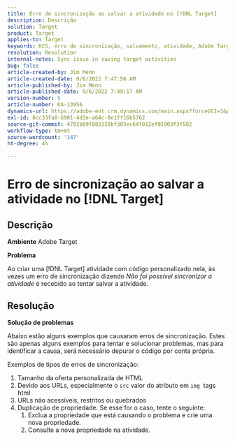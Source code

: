 ```yaml
---
title: Erro de sincronização ao salvar a atividade no [!DNL Target]
description: Descrição
solution: Target
product: Target
applies-to: Target
keywords: KCS, erro de sincronização, salvamento, atividade, Adobe Target, solução de problemas
resolution: Resolution
internal-notes: Sync issue in saving target activities
bug: false
article-created-by: Jim Menn
article-created-date: 9/6/2022 7:47:56 AM
article-published-by: Jim Menn
article-published-date: 9/6/2022 7:49:17 AM
version-number: 5
article-number: KA-13956
dynamics-url: https://adobe-ent.crm.dynamics.com/main.aspx?forceUCI=1&pagetype=entityrecord&etn=knowledgearticle&id=e765de36-b82d-ed11-9db1-0022480866ad
exl-id: 8cc33fa8-6901-4d3e-a64c-8e1ff16b5762
source-git-commit: 4702b69f883128bf305ec64f012ef01903f3f582
workflow-type: tm+mt
source-wordcount: '147'
ht-degree: 4%

---
```


# Erro de sincronização ao salvar a atividade no [!DNL Target]

## Descrição


<b>Ambiente</b>
Adobe Target

<b>Problema</b>

Ao criar uma [!DNL Target] atividade com código personalizado nela, às vezes um erro de sincronização dizendo *Não foi possível sincronizar a atividade* é recebido ao tentar salvar a atividade.


## Resolução


<b>Solução de problemas</b>

Abaixo estão alguns exemplos que causaram erros de sincronização.
Estes são apenas alguns exemplos para tentar e solucionar problemas, mas para identificar a causa, será necessário depurar o código por conta própria.

Exemplos de tipos de erros de sincronização:

1. Tamanho da oferta personalizada de HTML
2. Devido aos URLs, especialmente o `src` valor do atributo em `img`  tags html
3. URLs não acessíveis, restritos ou quebrados
4. Duplicação de propriedade. Se esse for o caso, tente o seguinte:
   1. Exclua a propriedade que está causando o problema e crie uma nova propriedade.
   2. Consulte a nova propriedade na atividade.
